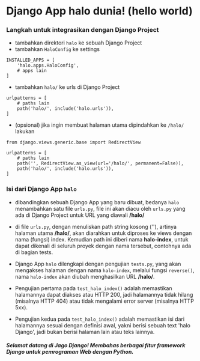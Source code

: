 # Django App halo dunia! (hello world)

### Langkah untuk integrasikan dengan Django Project 

* tambahkan direktori `halo` ke sebuah Django Project
* tambahkan `HaloConfig` ke settings
```
INSTALLED_APPS = [
    'halo.apps.HaloConfig',
    # apps lain
]
```
* tambahkan `halo/` ke urls di Django Project
```
urlpatterns = [
    # paths lain
    path('halo/', include('halo.urls')),
]
```
* (opsional) jika ingin membuat halaman utama dipindahkan ke `/halo/` lakukan
```
from django.views.generic.base import RedirectView

urlpatterns = [
    # paths lain
    path('', RedirectView.as_view(url='/halo/', permanent=False)),
    path('halo/', include('halo.urls')),
]
```

### Isi dari Django App `halo`

* dibandingkan sebuah Django App yang baru dibuat, bedanya `halo` menambahkan satu file `urls.py`,
file ini akan diacu oleh `urls.py` yang ada di Django Project untuk URL yang diawali **/halo/**

* di file `urls.py`, dengan menuliskan path string kosong (''), artinya halaman utama **/halo/**,
akan diarahkan untuk diproses ke views dengan nama (fungsi) index. Kemudian path ini diberi nama **halo-index**,
untuk dapat dikenali di seluruh proyek dengan nama tersebut, contohnya ada di bagian tests.

* Django App `halo` dilengkapi dengan pengujian `tests.py`, yang akan mengakses halaman dengan nama `halo-index`,
melalui fungsi `reverse()`, nama `halo-index` akan diubah menghasilkan URL **/halo/**.

* Pengujian pertama pada `test_halo_index()` adalah memastikan halamannya dapat diakses atau HTTP 200,
jadi halamannya tidak hilang (misalnya HTTP 404) atau tidak mengalami error server (misalnya HTTP 5xx).

* Pengujian kedua pada `test_halo_index()` adalah memastikan isi dari halamannya sesuai dengan definisi awal,
yakni berisi sebuah text 'halo Django', jadi bukan berisi halaman lain atau teks lainnya.

##### Selamat datang di Jago Django! Membahas berbagai fitur framework Django untuk pemrograman Web dengan Python.
